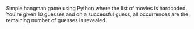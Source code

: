 Simple hangman game using Python where the list of movies is hardcoded. 
You're given 10 guesses and on a successful guess, all occurrences are the remaining number of guesses is revealed. 
